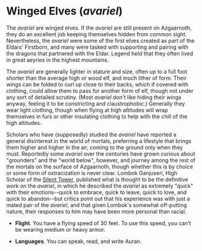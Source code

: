 # Winged Elves (*avariel*)
The *avariel* are winged elves. If the *avariel* are still present on Azgaarnoth, they do an excellent job keeping themselves hidden from common sight. Nevertheless, the *avariel* were some of the first elves created as part of the Eldars' Firstborn, and many were tasked with supporting and pairing with the dragons that partnered with the Eldar. Legend held that they often lived in great aeyries in the highest mountains.

The *avariel* are generally lighter in stature and size, often up to a full foot shorter than the average high or wood elf, and much lither of form. Their wings can be folded to curl up close to their backs, which if covered with clothing, could allow them to pass for another form of elf, though not under any sort of detailed scrutiny. (Most *avariel* don't like hiding their wings anyway, feeling it to be constricting and claustrophobic.) Generally they wear light clothing, though when flying at high altitudes will wrap themselves in furs or other insulating clothing to help with the chill of the high altitudes.

Scholars who have (supposedly) studied the *avariel* have reported a general disinterest in the world of mortals, preferring a lifestyle that brings them higher and higher in the air, coming to the ground only when they must. Reportedly some *avariel* over the centuries have grown curious about "grounders" and the "world below", however, and journey among the rest of the mortals on the surface of Azgaarnoth, though whether this is by choice or some form of ostracization is never clear. Lombok Ganjuseri, High Scholar of the [Silent Tower](../../Organizations/MageSchools/SilentTower.md), published what is thought to be the definitive work on the *avariel*, in which he described the *avariel* as extremely "quick" with their emotions--quick to embrace, quick to leave, quick to love, and quick to abandon--but critics point out that his experience was with just a mated pair of the *avariel*, and that given Lombok's somewhat off-putting nature, their responses to him may have been more personal than racial.

* **Flight**. You have a flying speed of 30 feet. To use this speed, you can’t be wearing medium or heavy armor.

* **Languages**. You can speak, read, and write Auran.

